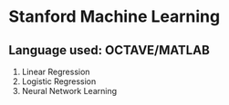 # Stanford Machine Learning
## Language used: OCTAVE/MATLAB

1. Linear Regression
2. Logistic Regression
3. Neural Network Learning

